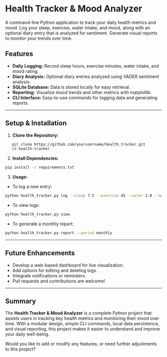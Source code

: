 # Health Tracker & Mood Analyzer

A command-line Python application to track your daily health metrics and mood. Log your sleep, exercise, water intake, and mood, along with an optional diary entry that is analyzed for sentiment. Generate visual reports to monitor your trends over time.

## Features

- **Daily Logging:** Record sleep hours, exercise minutes, water intake, and mood rating.
- **Diary Analysis:** Optional diary entries analyzed using VADER sentiment analysis.
- **SQLite Database:** Data is stored locally for easy retrieval.
- **Reporting:** Visualize mood trends and other metrics with matplotlib.
- **CLI Interface:** Easy-to-use commands for logging data and generating reports.

---

## Setup & Installation

1. **Clone the Repository:**

```bash
   git clone https://github.com/yourusername/health_tracker.git
   cd health-tracker
```
2. **Install Dependencies:**
```bash
pip install -r requirements.txt
```

3. **Usage:**
- To log a new entry:
```bash
python health_tracker.py log --sleep 7.5 --exercise 45 --water 2.0 --mood 8 --diary "Felt great after the workout."
```

- To view logs:

```bash
python health_tracker.py view
```

- To generate a monthly report:
```bash
python health_tracker.py report --period monthly
```

---

## Future Enhancements
- Develop a web-based dashboard for live visualization.
- Add options for editing and deleting logs.
- Integrate notifications or reminders.
- Pull requests and contributions are welcome!


---

## Summary

The **Health Tracker & Mood Analyzer** is a complete Python project that assists users in tracking key health metrics and monitoring their mood over time. With a modular design, simple CLI commands, local data persistence, and visual reporting, this project makes it easier to understand and improve your daily well-being.

Would you like to add or modify any features, or need further adjustments to this project?



